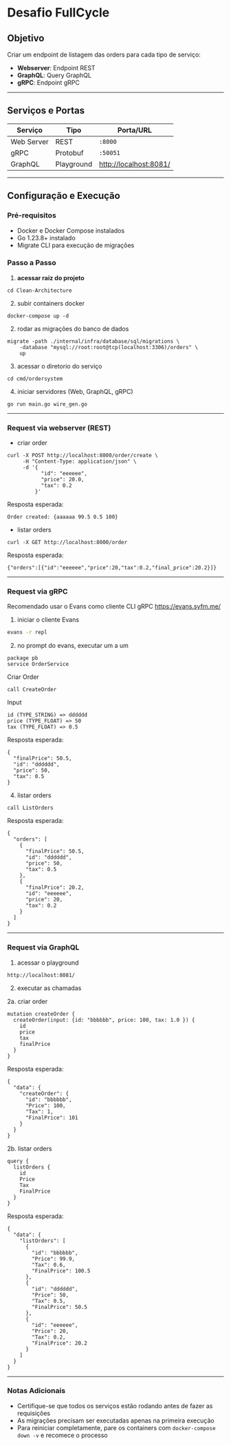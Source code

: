 # Desafio FullCycle

## Objetivo
Criar um endpoint de listagem das orders para cada tipo de serviço:

- **Webserver**: Endpoint REST
- **GraphQL**: Query GraphQL
- **gRPC**: Endpoint gRPC

---

## Serviços e Portas

| Serviço     | Tipo      | Porta/URL                   |
|-------------|-----------|-----------------------------|
| Web Server  | REST      | `:8000`                     |
| gRPC        | Protobuf  | `:50051`                    |
| GraphQL     | Playground| [http://localhost:8081/](http://localhost:8081/) |

---

## Configuração e Execução

### Pré-requisitos
- Docker e Docker Compose instalados
- Go 1.23.8+ instalado
- Migrate CLI para execução de migrações

### Passo a Passo

1. **acessar raiz do projeto**
```shell
cd Clean-Architecture
```

2. subir containers docker
```shell
docker-compose up -d
```

2. rodar as migrações do banco de dados
```shell
migrate -path ./internal/infra/database/sql/migrations \
    -database "mysql://root:root@tcp(localhost:3306)/orders" \
    up
```

3. acessar o diretorio do serviço
```shell
cd cmd/ordersystem
```

4. iniciar servidores (Web, GraphQL, gRPC)
```shell
go run main.go wire_gen.go
```

---
### Request via webserver (REST)

- criar order
```shell
curl -X POST http://localhost:8000/order/create \
     -H "Content-Type: application/json" \
     -d '{
           "id": "eeeeee",
           "price": 20.0,
           "tax": 0.2
         }'
```

Resposta esperada:

`Order created: {aaaaaa 99.5 0.5 100}`

- listar orders
```shell
curl -X GET http://localhost:8000/order
```

Resposta esperada:

`{"orders":[{"id":"eeeeee","price":20,"tax":0.2,"final_price":20.2}]}`

---
### Request via gRPC

Recomendado usar o Evans como cliente CLI gRPC https://evans.syfm.me/

1. iniciar o cliente Evans
```bash
evans -r repl
```

2. no prompt do evans, executar um a um
```shell
package pb
service OrderService
```

Criar Order
```
call CreateOrder
```

Input
```shell
id (TYPE_STRING) => dddddd
price (TYPE_FLOAT) => 50
tax (TYPE_FLOAT) => 0.5
```

Resposta esperada:
```
{
  "finalPrice": 50.5,
  "id": "dddddd",
  "price": 50,
  "tax": 0.5
}
```

4. listar orders
```shell
call ListOrders
```

Resposta esperada:
```
{
  "orders": [
    {
      "finalPrice": 50.5,
      "id": "dddddd",
      "price": 50,
      "tax": 0.5
    },
    {
      "finalPrice": 20.2,
      "id": "eeeeee",
      "price": 20,
      "tax": 0.2
    }
  ]
}
```

---
### Request via GraphQL

1. acessar o playground
```
http://localhost:8081/
```

2. executar as chamadas

2a. criar order
```shell
mutation createOrder {
  createOrder(input: {id: "bbbbbb", price: 100, tax: 1.0 }) {
    id
    price
    tax
    finalPrice
  }
}
```

Resposta esperada:
```shell
{
  "data": {
    "createOrder": {
      "id": "bbbbbb",
      "Price": 100,
      "Tax": 1,
      "FinalPrice": 101
    }
  }
}
```

2b. listar orders

```shell
query {
  listOrders {
    id
    Price
    Tax
    FinalPrice
  }
}
```

Resposta esperada:
```shell
{
  "data": {
    "listOrders": [
      {
        "id": "bbbbbb",
        "Price": 99.9,
        "Tax": 0.6,
        "FinalPrice": 100.5
      },
      {
        "id": "dddddd",
        "Price": 50,
        "Tax": 0.5,
        "FinalPrice": 50.5
      },
      {
        "id": "eeeeee",
        "Price": 20,
        "Tax": 0.2,
        "FinalPrice": 20.2
      }
    ]
  }
}
```

---
### Notas Adicionais
- Certifique-se que todos os serviços estão rodando antes de fazer as requisições
- As migrações precisam ser executadas apenas na primeira execução
- Para reiniciar completamente, pare os containers com `docker-compose down -v` e recomece o processo
